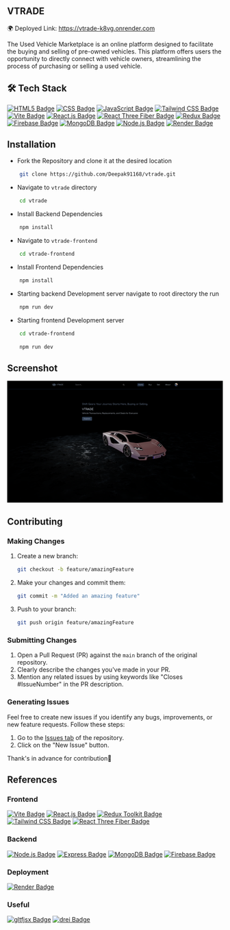 ## VTRADE

🌍 Deployed Link: https://vtrade-k8vg.onrender.com

The Used Vehicle Marketplace is an online platform designed to facilitate the buying and selling of pre-owned vehicles. This platform offers users the opportunity to directly connect with vehicle owners, streamlining the process of purchasing or selling a used vehicle.

## 🛠 Tech Stack

[![HTML5 Badge](https://img.shields.io/badge/-HTML5-%23E34F26?style=for-the-badge&logo=html5&logoColor=white)](#)
[![CSS Badge](https://img.shields.io/badge/-CSS-%231572B6?style=for-the-badge&logo=css3&logoColor=white)](#)
[![JavaScript Badge](https://img.shields.io/badge/-JavaScript-%23F7DF1E?style=for-the-badge&logo=javascript&logoColor=black)](#)
[![Tailwind CSS Badge](https://img.shields.io/badge/-Tailwind_CSS-%2338B2AC?style=for-the-badge&logo=tailwind-css&logoColor=white)](#)
[![Vite Badge](https://img.shields.io/badge/-Vite-%23333333?style=for-the-badge&logo=vite&logoColor=white)](#)
[![React.js Badge](https://img.shields.io/badge/-React.js-%2361DAFB?style=for-the-badge&logo=react&logoColor=black)](#)
[![React Three Fiber Badge](https://img.shields.io/badge/-React_Three_Fiber-%2300C3E3?style=for-the-badge&logo=react&logoColor=black)](#)
[![Redux Badge](https://img.shields.io/badge/-Redux-%23764ABC?style=for-the-badge&logo=redux&logoColor=white)](#)
[![Firebase Badge](https://img.shields.io/badge/-Firebase-%23FFCA28?style=for-the-badge&logo=firebase&logoColor=black)](#)
[![MongoDB Badge](https://img.shields.io/badge/-MongoDB-%2347A248?style=for-the-badge&logo=mongodb&logoColor=white)](#)
[![Node.js Badge](https://img.shields.io/badge/-Node.js-%23339933?style=for-the-badge&logo=node.js&logoColor=white)](#)
[![Render Badge](https://img.shields.io/badge/-Render-%23404d59?style=for-the-badge&logo=render&logoColor=white)](#)


## Installation

- Fork the Repository and clone it at the desired location

```bash
    git clone https://github.com/Deepak91168/vtrade.git
```

- Navigate to `vtrade` directory 
```bash
    cd vtrade
```
-  Install Backend Dependencies 
```bash
    npm install
```
- Navigate to `vtrade-frontend`
```bash
    cd vtrade-frontend
```
- Install Frontend Dependencies 
```bash
    npm install
```

- Starting backend Development server navigate to root directory the run 

```bash
    npm run dev
```

- Starting frontend Development server

```bash
    cd vtrade-frontend
```
```bash
    npm run dev
```

## Screenshot
![Home](./vtrade-frontend/src/assets/images/image-1.png)


## Contributing

### Making Changes

1. Create a new branch:
    ```bash
    git checkout -b feature/amazingFeature
    ```

2. Make your changes and commit them:
    ```bash
    git commit -m "Added an amazing feature"
    ```

3. Push to your branch:
    ```bash
    git push origin feature/amazingFeature
    ```

### Submitting Changes

1. Open a Pull Request (PR) against the `main` branch of the original repository.
2. Clearly describe the changes you've made in your PR.
3. Mention any related issues by using keywords like "Closes #IssueNumber" in the PR description.

### Generating Issues

Feel free to create new issues if you identify any bugs, improvements, or new feature requests. Follow these steps:

1. Go to the [Issues tab](https://github.com/Deepak91168/vtrade/issues) of the repository.
2. Click on the "New Issue" button.

Thank's in advance for contribution🌟

## References

### Frontend
[![Vite Badge](https://img.shields.io/badge/-Vite-%23333333?style=for-the-badge&logo=vite&logoColor=white)](https://vitejs.dev/guide/)
[![React.js Badge](https://img.shields.io/badge/-React.js-%2361DAFB?style=for-the-badge&logo=react&logoColor=black)](https://legacy.reactjs.org/docs/getting-started.html)
[![Redux Toolkit Badge](https://img.shields.io/badge/-Redux_Toolkit-%23764ABC?style=for-the-badge&logo=redux&logoColor=white)](https://redux-toolkit.js.org/introduction/getting-started)
  [![Tailwind CSS Badge](https://img.shields.io/badge/-Tailwind_CSS-%2338B2AC?style=for-the-badge&logo=tailwind-css&logoColor=white)](https://v2.tailwindcss.com/docs) [![React Three Fiber Badge](https://img.shields.io/badge/-React_Three_Fiber-%232DAF78?style=for-the-badge&logo=react&logoColor=white)](https://docs.pmnd.rs/react-three-fiber/getting-started/introduction)

### Backend
[![Node.js Badge](https://img.shields.io/badge/-Node.js-%23339933?style=for-the-badge&logo=node.js&logoColor=white)](https://nodejs.org/docs/latest/api/)
[![Express Badge](https://img.shields.io/badge/-Express-%23000000?style=for-the-badge&logo=express&logoColor=white)](https://expressjs.com/)
[![MongoDB Badge](https://img.shields.io/badge/-MongoDB-%2347A248?style=for-the-badge&logo=mongodb&logoColor=white)](https://www.mongodb.com/docs/)
[![Firebase Badge](https://img.shields.io/badge/-Firebase-%23FFCA28?style=for-the-badge&logo=firebase&logoColor=black)](https://firebase.google.com/docs/web/setup)

### Deployment
[![Render Badge](https://img.shields.io/badge/-Render-%23404d59?style=for-the-badge&logo=render&logoColor=white)](https://render.com/docs)

### Useful
[![gltfjsx Badge](https://img.shields.io/badge/gltfjsx-Used-ff69b4?style=for-the-badge)](https://sbcode.net/react-three-fiber/gltfjsx/)
[![drei Badge](https://img.shields.io/badge/drei-Used-ff69b4?style=for-the-badge)](#)
